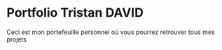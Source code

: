 # Portfolio Tristan DAVID
Ceci est mon portefeuille personnel où vous pourrez retrouver tous mes projets
